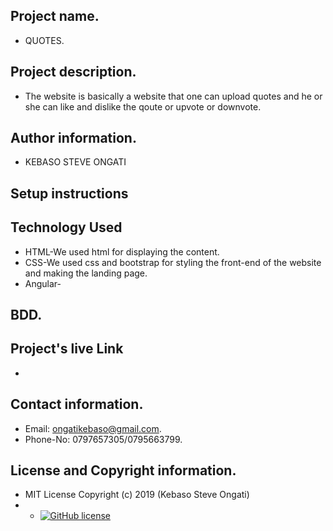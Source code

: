## Project name.
- QUOTES.
## Project description.
- The website is basically a website that one can upload quotes and he or she can like and dislike the qoute or upvote or downvote.
## Author information.
 - KEBASO STEVE ONGATI
## Setup instructions 

## Technology Used
 - HTML-We used html for displaying the content.
 - CSS-We used css and bootstrap for styling the front-end of the website and making the landing page.
 - Angular-

## BDD.



## Project's live Link
 -
## Contact information.
 - Email: ongatikebaso@gmail.com.
 - Phone-No: 0797657305/0795663799.
## License and Copyright information.
 - MIT License Copyright (c) 2019 (Kebaso Steve Ongati)
 - - [![GitHub license](https://img.shields.io/github/license/Naereen/StrapDown.js.svg)](https://github.com/Naereen/StrapDown.js/blob/master/LICENSE)